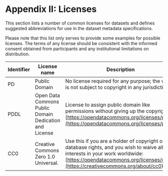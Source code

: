 # Appendix II: Licenses

This section lists a number of common licenses for datasets and defines
suggested abbreviations for use in the dataset metadata specifications.

Please note that this list only serves to provide some examples for possible
licenses.
The terms of any license should be consistent with the informed consent
obtained from participants and any institutional limitations on distribution.

| Identifier | License name                                           | Description                                                                                                                                                                                                      |
| ------------------------------- | ---------------------------------------------------------------------------------- | ------------------------------------------------------------------------------------------------------------------------------------------------------------------------------------------------------------------------------- |
| PD         | Public Domain                                          | No license required for any purpose; the work is not subject to copyright in any jurisdiction.                                                                                                                   |
| PDDL       | Open Data Commons Public Domain Dedication and License | License to assign public domain like permissions without giving up the copyright: [https://opendatacommons.org/licenses/pddl/](https://opendatacommons.org/licenses/pddl/)                                         |
| CC0        | Creative Commons Zero 1.0 Universal.                   | Use this if you are a holder of copyright or database rights, and you wish to waive all your interests in your work worldwide: [https://opendatacommons.org/licenses/cc0/](https://creativecommons.org/about/cc0) |

